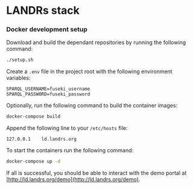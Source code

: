 # LANDRs stack

### Docker development setup
Download and build the dependant repositories by running the following command:
```bash
./setup.sh
```

Create a `.env` file  in the project root with the following environment variables:
```
SPARQL_USERNAME=fuseki_username
SPARQL_PASSWORD=fuseki_password
```

Optionally, run the following command to build the container images:
```bash
docker-compose build
```

Append the following line to your `/etc/hosts` file:
```
127.0.0.1    ld.landrs.org
```

To start the containers run the following command:
```bash
docker-compose up -d
```

If all is successful, you should be able to interact with the demo portal at [http://ld.landrs.org/demo](http://ld.landrs.org/demo).
